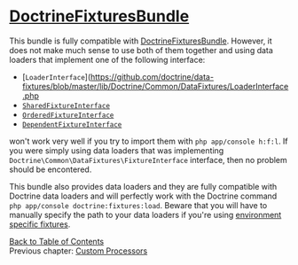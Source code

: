 # [DoctrineFixturesBundle][1]

This bundle is fully compatible with [DoctrineFixturesBundle][1]. However, it does not make much sense to use both of them together and using data loaders that implement one of the following interface:

* [`LoaderInterface`](https://github.com/doctrine/data-fixtures/blob/master/lib/Doctrine/Common/DataFixtures/LoaderInterface.php
* [`SharedFixtureInterface`](https://github.com/doctrine/data-fixtures/blob/master/lib/Doctrine/Common/DataFixtures/SharedFixtureInterface.php)
* [`OrderedFixtureInterface`](https://github.com/doctrine/data-fixtures#orderedfixtureinterface)
* [`DependentFixtureInterface`](https://github.com/doctrine/data-fixtures#orderedfixtureinterface)

won't work very well if you try to import them with `php app/console h:f:l`. If you were simply using data loaders that was implementing `Doctrine\Common\DataFixtures\FixtureInterface` interface, then no problem should be encontered.

This bundle also provides data loaders and they are fully compatible with Doctrine data loaders and will perfectly work with the Doctrine command `php app/console doctrine:fixtures:load`. Beware that you will have to manually specify the path to your data loaders if you're using [environment specific fixtures](advanced-usage.md#environment-specific-fixtures).

[Back to Table of Contents](../../README.md#documentation)<br />
Previous chapter: [Custom Processors](alice-processors.md)

[1]: https://github.com/doctrine/DoctrineFixturesBundle

